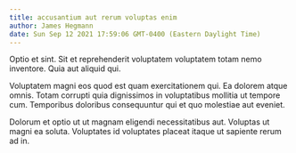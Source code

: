 ```yaml
---
title: accusantium aut rerum voluptas enim
author: James Hegmann
date: Sun Sep 12 2021 17:59:06 GMT-0400 (Eastern Daylight Time)
---
```

Optio et sint. Sit et reprehenderit voluptatem voluptatem totam nemo inventore. Quia aut aliquid qui.

 Voluptatem magni eos quod est quam exercitationem qui. Ea dolorem atque omnis. Totam corrupti quia dignissimos in voluptatibus mollitia ut tempore cum. Temporibus doloribus consequuntur qui et quo molestiae aut eveniet.

 Dolorum et optio ut ut magnam eligendi necessitatibus aut. Voluptas ut magni ea soluta. Voluptates id voluptates placeat itaque ut sapiente rerum ad in.